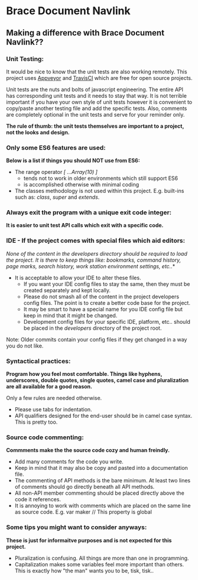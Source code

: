 # Brace Document Navlink
## Making a difference with Brace Document Navlink?? 

### Unit Testing:

It would be nice to know that the unit tests are also working remotely. This project uses [Appveyor](https://www.appveyor.com) and [TravisCI](https://travis-ci.org) which are free for open source projects.

Unit tests are the nuts and bolts of javascript engineering. The entire API has corresponding unit tests and it needs to stay that way. It is not terrible important if you have your own style of unit tests however it is convenient to copy/paste another testing file and add the specific tests. Also, comments are completely optional in the unit tests and serve for your reminder only. 

**The rule of thumb: the unit tests themselves are important to a project, not the looks and design.**

### Only some ES6 features are used: 

**Below is a list if things you should **NOT** use from ES6:**

* The range operator *[ ...Array(10) ]*
	* tends not to work in older environments which still support ES6
	* is accomplished otherwise with minimal coding 
* The classes methodology is not used within this project. E.g. built-ins such as: *class*, *super* and *extends*.

### Always exit the program with a unique exit code integer:
**It is easier to unit test API calls which exit with a specific code.**

### IDE - If the project comes with special files which aid editors:

**None of the content in the *developers* directory should be required to load the project.* It is there to keep things like: bookmarks, command history, page marks, search history, work station environment settings, etc..**

* It is acceptable to allow your IDE to alter these files.
	* If you want your IDE config files to stay the same, then they must be created separately and kept locally.
	* Please do not smash all of the content in the project developers config files. The point is to create a better code base for the project.
	* It may be smart to have a special name for you IDE config file but keep in mind that it might be changed.
	* Development config files for your specific IDE, platform, etc.. should be placed in the *developers* directory of the project root.

Note: Older commits contain your config files if they get changed in a way you do not like.

### Syntactical practices:

**Program how you feel most comfortable. Things like hyphens, underscores, double quotes, single quotes, camel case and pluralization are all available for a good reason.**

Only a few rules are needed otherwise.

* Please use tabs for indentation.
* API qualifiers designed for the end-user should be in camel case syntax. This is pretty too. 


### Source code commenting:

**Commments make the the source code cozy and human freindly.**

* Add many comments for the code you write.
* Keep in mind that it may also be copy and pasted into a documentation file.
* The commenting of API methods is the bare minimum. At least two lines of comments should go directly beneath all API methods.
* All non-API member commenting should be placed directly above the code it references.
* It is annoying to work with comments which are placed on the same line as source code. E.g. var maker // This property is global


### Some tips you might want to consider anyways:

**These is just for informaitve purposes and is not expected for this project.**

* Pluralization is confusing. All things are more than one in programming.
* Capitalization makes some variables feel more important than others. This is exactly how "the man" wants you to be, tisk, tisk..
